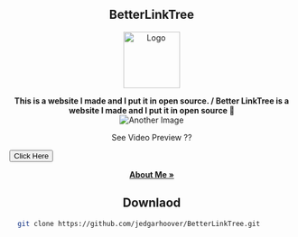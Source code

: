 <h2 align="center">BetterLinkTree</h2>
<p align="center">
  <a href="https://github.com/jedgarhoover/BetterLinkTree">
    <img src="https://github.com/jedgarhoover/BetterLinkTree/assets/175116833/9d9cbf77-94fc-462c-8754-bee7b315e18e" alt="Logo" width="100" height="100">
  </a>
</p>

<p align="center">
  <strong>This is a website I made and I put it in open source. / Better LinkTree is a website I made and I put it in open source 🗿</strong>
  <br>
  
  <img src="https://github.com/jedgarhoover/BetterLinkTree/assets/175116833/adc565c8-0b1f-4ef2-be9c-da4a497d854b" alt="Another Image">
<p align="center">See Video Preview ??</p>
  <a href="https://raw.githubusercontent.com/jedgarhoover/BetterLinkTree/main/videowebsite.mp4" download="videowebsite.mp4">
    <button>Click Here</button>
  </a>
<p align="center">
  <a href="https://cdn.discordapp.com/attachments/1252944095559549009/1260649476096266382/videowebsite.mp4?ex=669016d0&is=668ec550&hm=f66a3c4335f13a983f7c79875fdc9a679e319a9dbcf044e67f3b0f3ba8f697c6&"><strong>About Me »</strong></a>
</p>

<h2 align="center">Downlaod</h2>

```bash
  git clone https://github.com/jedgarhoover/BetterLinkTree.git
```


